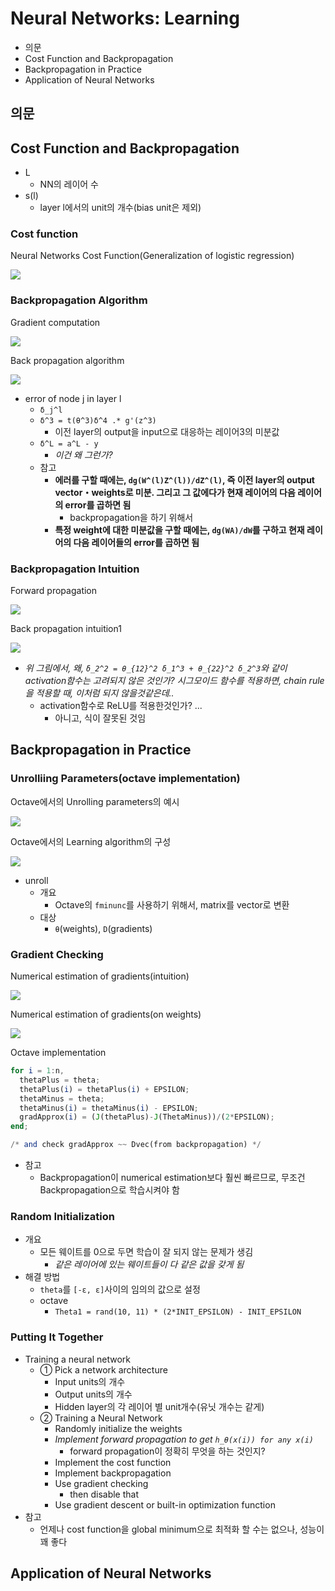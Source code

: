 # Neural Networks: Learning

- 의문
- Cost Function and Backpropagation
- Backpropagation in Practice
- Application of Neural Networks

## 의문

## Cost Function and Backpropagation

- L
  - NN의 레이어 수
- s(l)
  - layer l에서의 unit의 개수(bias unit은 제외)

### Cost function

Neural Networks Cost Function(Generalization of logistic regression)

![](./images/week5/neural_networks_cost_function1.png)

### Backpropagation Algorithm

Gradient computation

![](./images/week5/gradient_computation1.png)

Back propagation algorithm

![](./images/week5/back_propagation1.png)

- error of node j in layer l
  - `δ_j^l`
  - `δ^3 = t(θ^3)δ^4 .* g'(z^3)`
    - 이전 layer의 output을 input으로 대응하는 레이어3의 미분값
  - `δ^L = a^L - y`
    - *이건 왜 그런가?*
  - 참고
    - **에러를 구할 때에는, `dg(W^(l)Z^(l))/dZ^(l)`, 즉 이전 layer의 output vector・weights로 미분. 그리고 그 값에다가 현재 레이어의 다음 레이어의 error를 곱하면 됨**
      - backpropagation을 하기 위해서
    - **특정 weight에 대한 미분값을 구할 때에는, `dg(WA)/dW`를 구하고 현재 레이어의 다음 레이어들의 error를 곱하면 됨**

### Backpropagation Intuition

Forward propagation

![](./images/week5/forward_propagation1.png)

Back propagation intuition1

![](./images/week5/back_propagation2.png)

- *위 그림에서, 왜, `δ_2^2 = θ_{12}^2 δ_1^3 + θ_{22}^2 δ_2^3`와 같이 activation함수는 고려되지 않은 것인가? 시그모이드 함수를 적용하면, chain rule을 적용할 때, 이처럼 되지 않을것같은데..*
  - activation함수로 ReLU를 적용한것인가? ...
    - 아니고, 식이 잘못된 것임

## Backpropagation in Practice

### Unrolliing Parameters(octave implementation)

Octave에서의 Unrolling parameters의 예시

![](./images/week5/unrolling_parameters2.png)

Octave에서의 Learning algorithm의 구성

![](./images/week5/unrolling_parameters1.png)

- unroll
  - 개요
    - Octave의 `fminunc`를 사용하기 위해서, matrix를 vector로 변환
  - 대상
    - `θ`(weights), `D`(gradients)

### Gradient Checking

Numerical estimation of gradients(intuition)

![](./images/week5/numerical_estimation_of_gradients1.png)

Numerical estimation of gradients(on weights)

![](./images/week5/numerical_estimation_of_gradients2.png)

Octave implementation

```octave
for i = 1:n,
  thetaPlus = theta;
  thetaPlus(i) = thetaPlus(i) + EPSILON;
  thetaMinus = theta;
  thetaMinus(i) = thetaMinus(i) - EPSILON;
  gradApprox(i) = (J(thetaPlus)-J(ThetaMinus))/(2*EPSILON);
end;

/* and check gradApprox ~~ Dvec(from backpropagation) */
```

- 참고
  - Backpropagation이 numerical estimation보다 훨씬 빠르므로, 무조건 Backpropagation으로 학습시켜야 함

### Random Initialization

- 개요
  - 모든 웨이트를 0으로 두면 학습이 잘 되지 않는 문제가 생김
    - *같은 레이어에 있는 웨이트들이 다 같은 값을 갖게 됨*
- 해결 방법
  - `theta`를 `[-ε, ε]`사이의 임의의 값으로 설정
  - octave
    - `Theta1 = rand(10, 11) * (2*INIT_EPSILON) - INIT_EPSILON`

### Putting It Together

- Training a neural network
  - ① Pick a network architecture
    - Input units의 개수
    - Output units의 개수
    - Hidden layer의 각 레이어 별 unit개수(유닛 개수는 같게)
  - ② Training a Neural Network
    - Randomly initialize the weights
    - *Implement forward propagation to get `h_θ(x(i)) for any x(i)`*
      - forward propagation이 정확히 무엇을 하는 것인지?
    - Implement the cost function
    - Implement backpropagation
    - Use gradient checking
      - then disable that
    - Use gradient descent or built-in optimization function
- 참고
  - 언제나 cost function을 global minimum으로 최적화 할 수는 없으나, 성능이 꽤 좋다

## Application of Neural Networks
